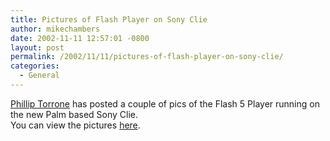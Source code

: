 ```yaml
---
title: Pictures of Flash Player on Sony Clie
author: mikechambers
date: 2002-11-11 12:57:01 -0800
layout: post
permalink: /2002/11/11/pictures-of-flash-player-on-sony-clie/
categories:
  - General
---
```



[Phillip Torrone][1] has posted a couple of pics of the Flash 5 Player running on the new Palm based Sony Clie.  
You can view the pictures [here][2].

 [1]: http://www.insomedia.com/
 [2]: http://www.insomedia.com/japan/akihabara/IMG_1069_JPG.html